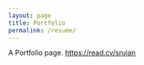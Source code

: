 ```yaml
---
layout: page
title: Portfolio
permalink: /resume/
---
```


A Portfolio page.
https://read.cv/srujan
